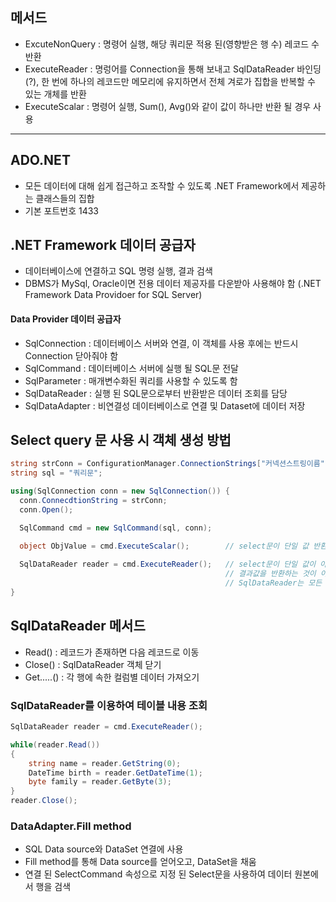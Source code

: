 
## 메서드
- ExcuteNonQuery : 명령어 실행, 해당 쿼리문 적용 된(영향받은 행 수) 레코드 수 반환 
- ExecuteReader : 명렁어를 Connection을 통해 보내고 SqlDataReader 바인딩 (?), 한 번에 하나의 레코드만 메모리에 유지하면서 전체 겨로가 집합을 반복할 수 있는 개체를 반환
- ExecuteScalar : 명령어 실행, Sum(), Avg()와 같이 값이 하나만 반환 될 경우 사용

---
## ADO.NET
- 모든 데이터에 대해 쉽게 접근하고 조작할 수 있도록 .NET Framework에서 제공하는 클래스들의 집합
- 기본 포트번호 1433


## .NET Framework 데이터 공급자
- 데이터베이스에 연결하고 SQL 명령 실행, 결과 검색
- DBMS가 MySql, Oracle이면 전용 데이터 제공자를 다운받아 사용해야 함 (.NET Framework Data Providoer for SQL Server)

#### Data Provider 데이터 공급자
- SqlConnection : 데이터베이스 서버와 연결, 이 객체를 사용 후에는 반드시 Connection 닫아줘야 함
- SqlCommand : 데이터베이스 서버에 실행 될 SQL문 전달
- SqlParameter : 매개변수화된 쿼리를 사용할 수 있도록 함
- SqlDataReader : 실행 된 SQL문으로부터 반환받은 데이터 조회를 담당
- SqlDataAdapter : 비연결성 데이터베이스로 연결 및 Dataset에 데이터 저장

## Select query 문 사용 시 객체 생성 방법
```C#
string strConn = ConfigurationManager.ConnectionStrings["커넥션스트링이름"].ConnectionString;
string sql = "쿼리문";

using(SqlConnection conn = new SqlConnection()) {
  conn.ConnecdtionString = strConn;
  conn.Open();

  SqlCommand cmd = new SqlCommand(sql, conn);

  object ObjValue = cmd.ExecuteScalar();        // select문이 단일 값 반환할 때 
  
  SqlDataReader reader = cmd.ExecuteReader();   // select문이 단일 값이 아닌 그 밖의 모든 쿼리 실행
                                                // 결과값을 반환하는 것이 아니라 SqlDataReader 타입의 인스턴스 반환
												// SqlDataReader는 모든 select문 결과를 담고 있는 것이 아니라 Read메서드 호출 할 때 마다 DB에서 현재 행에 대한 값을 읽어온다(SqlConnection 객체가 연결 된 상태에서만)
}
```

## SqlDataReader 메서드
- Read() : 레코드가 존재하면 다음 레코드로 이동
- Close() : SqlDataReader 객체 닫기
- Get.....() : 각 행에 속한 컬럼별 데이터 가져오기


### SqlDataReader를 이용하여 테이블 내용 조회
```C#
SqlDataReader reader = cmd.ExecuteReader();

while(reader.Read())
{
	string name = reader.GetString(0);
	DateTime birth = reader.GetDateTime(1);
	byte family = reader.GetByte(3);
}
reader.Close();
```

### DataAdapter.Fill method
- SQL Data source와 DataSet 연결에 사용
- Fill method를 통해 Data source를 얻어오고, DataSet을 채움
- 연결 된 SelectCommand 속성으로 지정 된 Select문을 사용하여 데이터 원본에서 행을 검색

